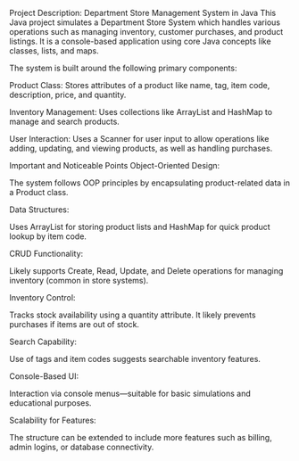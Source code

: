 Project Description: Department Store Management System in Java
This Java project simulates a Department Store System which handles various operations such as managing inventory, customer purchases, and product listings. It is a console-based application using core Java concepts like classes, lists, and maps.



The system is built around the following primary components:

Product Class: Stores attributes of a product like name, tag, item code, description, price, and quantity.

Inventory Management: Uses collections like ArrayList and HashMap to manage and search products.

User Interaction: Uses a Scanner for user input to allow operations like adding, updating, and viewing products, as well as handling purchases.



Important and Noticeable Points
Object-Oriented Design:

The system follows OOP principles by encapsulating product-related data in a Product class.

Data Structures:

Uses ArrayList for storing product lists and HashMap for quick product lookup by item code.

CRUD Functionality:

Likely supports Create, Read, Update, and Delete operations for managing inventory (common in store systems).

Inventory Control:

Tracks stock availability using a quantity attribute. It likely prevents purchases if items are out of stock.

Search Capability:

Use of tags and item codes suggests searchable inventory features.

Console-Based UI:

Interaction via console menus—suitable for basic simulations and educational purposes.

Scalability for Features:

The structure can be extended to include more features such as billing, admin logins, or database connectivity.
